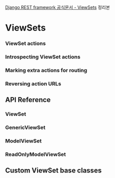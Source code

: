 [Django REST framework 공식문서 - ViewSets](https://www.django-rest-framework.org/api-guide/viewsets/) 정리본

# ViewSets

### ViewSet actions

### Introspecting ViewSet actions

### Marking extra actions for routing

### Reversing action URLs



## API Reference

### ViewSet

### GenericViewSet

### ModelViewSet

### ReadOnlyModelViewSet



## Custom ViewSet base classes